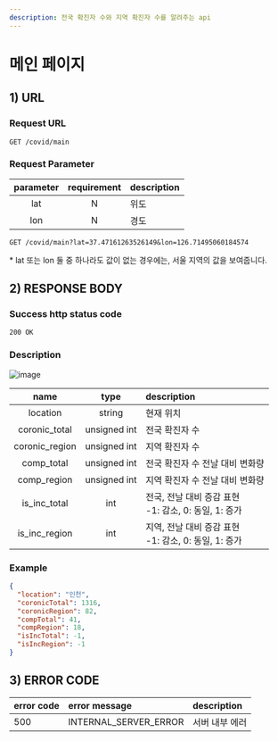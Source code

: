 ```yaml
---
description: 전국 확진자 수와 지역 확진자 수를 알려주는 api
---
```


# 메인 페이지

## 1\) URL

### Request URL

```text
GET /covid/main
```

### Request Parameter

| parameter | requirement | description |
| :-------: | :---------: | ----------- |
|    lat    |      N      | 위도        |
|    lon    |      N      | 경도        |

```
GET /covid/main?lat=37.47161263526149&lon=126.71495060184574
```

\* lat 또는 lon 둘 중 하나라도 값이 없는 경우에는, 서울 지역의 값을 보여줍니다.

## 2\) RESPONSE BODY

### Success http status code

 `200 OK`

### Description

![image](https://user-images.githubusercontent.com/68107000/124694390-22272080-df1c-11eb-9ba6-d0c451b05455.png)

| name | type | description |
| :---: | :---: | :---- |
| location | string | 현재 위치 |
| coronic\_total | unsigned int | 전국 확진자 수 |
| coronic\_region | unsigned int | 지역 확진자 수 |
| comp\_total | unsigned int | 전국 확진자 수 전날 대비 변화량 |
| comp\_region | unsigned int | 지역 확진자 수 전날 대비 변화량 |
| is\_inc_total | int | 전국, 전날 대비 증감 표현<br />-1: 감소, 0: 동일, 1: 증가 |
| is\_inc_region | int | 지역, 전날 대비 증감 표현<br />-1: 감소, 0: 동일, 1: 증가 |

### Example

```json
{
  "location": "인천",
  "coronicTotal": 1316,
  "coronicRegion": 82,
  "compTotal": 41,
  "compRegion": 18,
  "isIncTotal": -1,
  "isIncRegion": -1
}
```

## 3\) ERROR CODE

| error code | error message | description |
| :--- | :--- | :--- |
| 500 | INTERNAL\_SERVER\_ERROR | 서버 내부 에러 |

